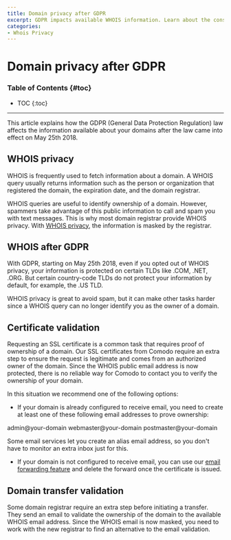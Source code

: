 ```yaml
---
title: Domain privacy after GDPR
excerpt: GDPR impacts available WHOIS information. Learn about the consequences of this law that came into effect on May 25th 2018.
categories:
- Whois Privacy
---
```


# Domain privacy after GDPR

### Table of Contents {#toc}

* TOC
{:toc}

---


This article explains how the GDPR (General Data Protection Regulation) law affects the information available about your domains after the law came into effect on May 25th 2018.

## WHOIS privacy

WHOIS is frequently used to fetch information about a domain. A WHOIS query usually returns information such as the person or organization that registered the domain, the expiration date, and the domain registrar.

WHOIS queries are useful to identify ownership of a domain. However, spammers take advantage of this public information to call and spam you with text messages. This is why most domain registrar provide WHOIS privacy. With [WHOIS privacy](/articles/whois-privacy/), the information is masked by the registrar.

## WHOIS after GDPR

With GDPR, starting on May 25th 2018, even if you opted out of WHOIS privacy, your information is protected on certain TLDs like .COM, .NET, .ORG. But certain country-code TLDs do not protect your information by default, for example, the .US TLD.

WHOIS privacy is great to avoid spam, but it can make other tasks harder since a WHOIS query can no longer identify you as the owner of a domain.

## Certificate validation

Requesting an SSL certificate is a common task that requires proof of ownership of a domain. Our SSL certificates from Comodo require an extra step to ensure the request is legitimate and comes from an authorized owner of the domain. Since the WHOIS public email address is now protected, there is no reliable way for Comodo to contact you to verify the ownership of your domain.

In this situation we recommend one of the following options:

- If your domain is already configured to receive email, you need to create at least one of these following email addresses to prove ownership:

admin@your-domain
webmaster@your-domain
postmaster@your-domain

Some email services let you create an alias email address, so you don't have to monitor an extra inbox just for this.

- If your domain is not configured to receive email, you can use our [email forwarding feature](/articles/email-forwarding/) and delete the forward once the certificate is issued.

## Domain transfer validation

Some domain registrar require an extra step before initiating a transfer. They send an email to validate the ownership of the domain to the available WHOIS email address. Since the WHOIS email is now masked, you need to work with the new registrar to find an alternative to the email validation.
